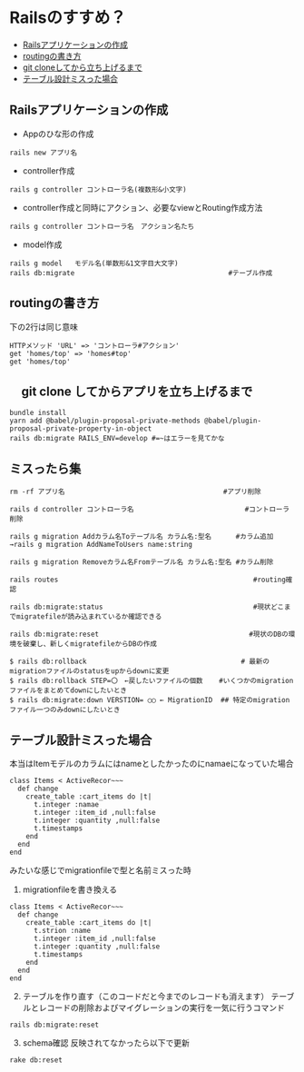 # Railsのすすめ？

- [Railsアプリケーションの作成](#Railsアプリケーションの作成)
- [routingの書き方](#routingの書き方)
- [git cloneしてから立ち上げるまで](#gitcloneしてからアプリを立ち上げるまで)
- [テーブル設計ミスった場合](#テーブル設計ミスった場合)


## Railsアプリケーションの作成

- Appのひな形の作成
```
rails new アプリ名
```

- controller作成
```
rails g controller コントローラ名(複数形&小文字)
```

- controller作成と同時にアクション、必要なviewとRouting作成方法
```
rails g controller コントローラ名　アクション名たち
```

- model作成
```
rails g model   モデル名(単数形&1文字目大文字)
rails db:migrate　　　　　　　　　　　　　　　  　　　　　　 #テーブル作成
```




## routingの書き方
下の2行は同じ意味
```
HTTPメソッド 'URL' => 'コントローラ#アクション'
get 'homes/top' => 'homes#top'
get 'homes/top'
```

## 　git clone してからアプリを立ち上げるまで
```
bundle install
yarn add @babel/plugin-proposal-private-methods @babel/plugin-proposal-private-property-in-object
rails db:migrate RAILS_ENV=develop #=~はエラーを見てかな
```



## ミスったら集

```
rm -rf アプリ名　　　                                  #アプリ削除
```
```
rails d controller コントローラ名　　                        #コントローラ削除
```
```
rails g migration Addカラム名Toテーブル名 カラム名:型名      #カラム追加
→rails g migration AddNameToUsers name:string

rails g migration Removeカラム名Fromテーブル名 カラム名:型名 #カラム削除
```
```
rails routes                                                #routing確認
```
```
rails db:migrate:status                                     #現状どこまでmigratefileが読み込まれているか確認できる
```
```
rails db:migrate:reset                                     #現状のDBの環境を破棄し、新しくmigratefileからDBの作成
```
```
$ rails db:rollback                                      # 最新のmigrationファイルのstatusをupからdownに変更
$ rails db:rollback STEP=〇　←戻したいファイルの個数    #いくつかのmigrationファイルをまとめてdownにしたいとき
$ rails db:migrate:down VERSTION= ◯◯ ← MigrationID  ## 特定のmigrationファイル一つのみdownにしたいとき
```

## テーブル設計ミスった場合
本当はItemモデルのカラムにはnameとしたかったのにnamaeになっていた場合
```
class Items < ActiveRecor~~~
  def change
    create_table :cart_items do |t|
      t.integer :namae
      t.integer :item_id ,null:false
      t.integer :quantity ,null:false
      t.timestamps
    end
  end
end
```
みたいな感じでmigrationfileで型と名前ミスった時
1. migrationfileを書き換える
```
class Items < ActiveRecor~~~
  def change
    create_table :cart_items do |t|
      t.strion :name
      t.integer :item_id ,null:false
      t.integer :quantity ,null:false
      t.timestamps
    end
  end
end
```
2. テーブルを作り直す（このコードだと今までのレコードも消えます）
テーブルとレコードの削除およびマイグレーションの実行を一気に行うコマンド
```
rails db:migrate:reset
```
3. schema確認
反映されてなかったら以下で更新
```
rake db:reset
```
